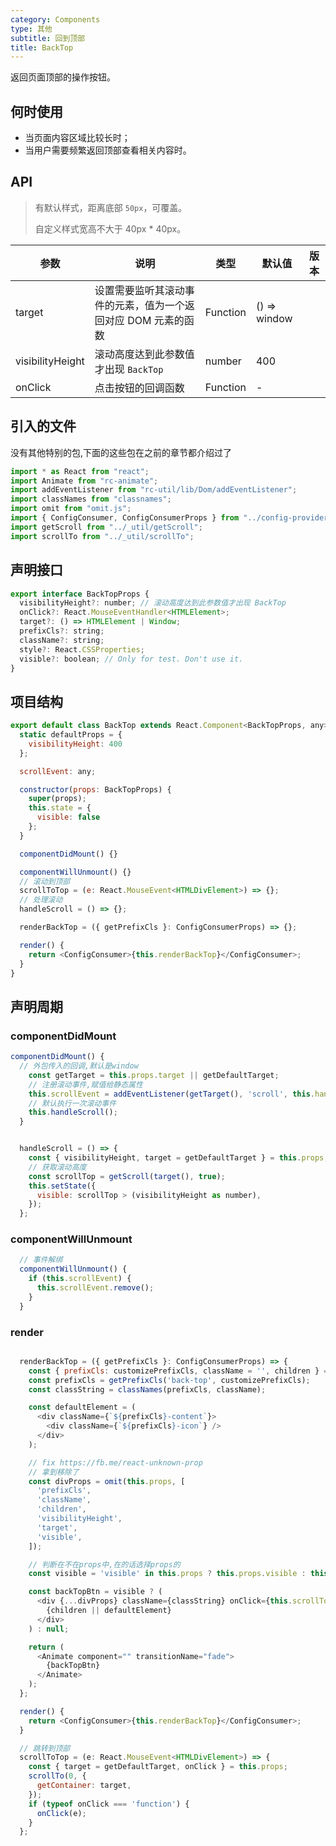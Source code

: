 ```yaml
---
category: Components
type: 其他
subtitle: 回到顶部
title: BackTop
---
```


返回页面顶部的操作按钮。

## 何时使用

- 当页面内容区域比较长时；
- 当用户需要频繁返回顶部查看相关内容时。

## API

> 有默认样式，距离底部 `50px`，可覆盖。
>
> 自定义样式宽高不大于 40px \* 40px。

| 参数             | 说明                                                          | 类型     | 默认值       | 版本 |
| ---------------- | ------------------------------------------------------------- | -------- | ------------ | ---- |
| target           | 设置需要监听其滚动事件的元素，值为一个返回对应 DOM 元素的函数 | Function | () => window |      |
| visibilityHeight | 滚动高度达到此参数值才出现 `BackTop`                          | number   | 400          |      |
| onClick          | 点击按钮的回调函数                                            | Function | -            |      |

## 引入的文件

没有其他特别的包,下面的这些包在之前的章节都介绍过了

```js
import * as React from "react";
import Animate from "rc-animate";
import addEventListener from "rc-util/lib/Dom/addEventListener";
import classNames from "classnames";
import omit from "omit.js";
import { ConfigConsumer, ConfigConsumerProps } from "../config-provider";
import getScroll from "../_util/getScroll";
import scrollTo from "../_util/scrollTo";
```

## 声明接口

```js
export interface BackTopProps {
  visibilityHeight?: number; // 滚动高度达到此参数值才出现 BackTop
  onClick?: React.MouseEventHandler<HTMLElement>;
  target?: () => HTMLElement | Window;
  prefixCls?: string;
  className?: string;
  style?: React.CSSProperties;
  visible?: boolean; // Only for test. Don't use it.
}
```

## 项目结构

```js
export default class BackTop extends React.Component<BackTopProps, any> {
  static defaultProps = {
    visibilityHeight: 400
  };

  scrollEvent: any;

  constructor(props: BackTopProps) {
    super(props);
    this.state = {
      visible: false
    };
  }

  componentDidMount() {}

  componentWillUnmount() {}
  // 滚动到顶部
  scrollToTop = (e: React.MouseEvent<HTMLDivElement>) => {};
  // 处理滚动
  handleScroll = () => {};

  renderBackTop = ({ getPrefixCls }: ConfigConsumerProps) => {};

  render() {
    return <ConfigConsumer>{this.renderBackTop}</ConfigConsumer>;
  }
}
```

## 声明周期

### componentDidMount

```js
componentDidMount() {
  // 外包传入的回调,默认是window
    const getTarget = this.props.target || getDefaultTarget;
    // 注册滚动事件,赋值给静态属性
    this.scrollEvent = addEventListener(getTarget(), 'scroll', this.handleScroll);
    // 默认执行一次滚动事件
    this.handleScroll();
  }


  handleScroll = () => {
    const { visibilityHeight, target = getDefaultTarget } = this.props;
    // 获取滚动高度
    const scrollTop = getScroll(target(), true);
    this.setState({
      visible: scrollTop > (visibilityHeight as number),
    });
  };
```

### componentWillUnmount

```js
  // 事件解绑
  componentWillUnmount() {
    if (this.scrollEvent) {
      this.scrollEvent.remove();
    }
  }

```

### render

```js

  renderBackTop = ({ getPrefixCls }: ConfigConsumerProps) => {
    const { prefixCls: customizePrefixCls, className = '', children } = this.props;
    const prefixCls = getPrefixCls('back-top', customizePrefixCls);
    const classString = classNames(prefixCls, className);

    const defaultElement = (
      <div className={`${prefixCls}-content`}>
        <div className={`${prefixCls}-icon`} />
      </div>
    );

    // fix https://fb.me/react-unknown-prop
    // 拿到移除了
    const divProps = omit(this.props, [
      'prefixCls',
      'className',
      'children',
      'visibilityHeight',
      'target',
      'visible',
    ]);

    // 判断在不在props中,在的话选择props的
    const visible = 'visible' in this.props ? this.props.visible : this.state.visible;

    const backTopBtn = visible ? (
      <div {...divProps} className={classString} onClick={this.scrollToTop}>
        {children || defaultElement}
      </div>
    ) : null;

    return (
      <Animate component="" transitionName="fade">
        {backTopBtn}
      </Animate>
    );
  };

  render() {
    return <ConfigConsumer>{this.renderBackTop}</ConfigConsumer>;
  }

  // 跳转到顶部
  scrollToTop = (e: React.MouseEvent<HTMLDivElement>) => {
    const { target = getDefaultTarget, onClick } = this.props;
    scrollTo(0, {
      getContainer: target,
    });
    if (typeof onClick === 'function') {
      onClick(e);
    }
  };
```
